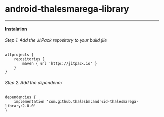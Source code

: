 # android-thalesmarega-library

------

#### Instalation

###### Step 1. Add the JitPack repository to your build file
```
allprojects {
    repositories {
        maven { url 'https://jitpack.io' }
    }
}
```

###### Step 2. Add the dependency
```
dependencies {
    implementation 'com.github.thalesbm:android-thalesmarega-library:2.0.0'
}
```
